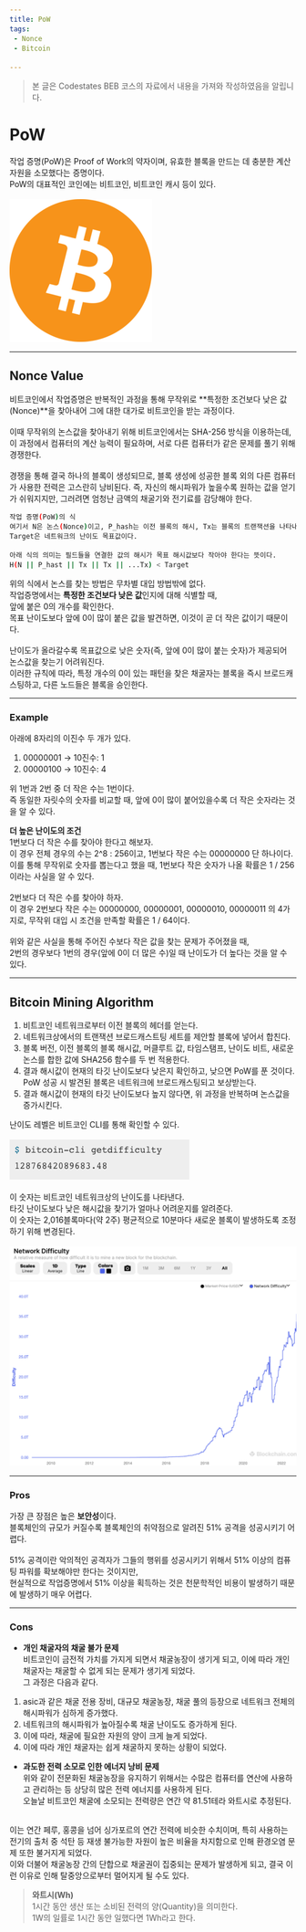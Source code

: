 ```yaml
---
title: PoW
tags: 
 - Nonce
 - Bitcoin

---
```


> 본 글은 Codestates BEB 코스의 자료에서 내용을 가져와 작성하였음을 알립니다.  

# PoW
작업 증명(PoW)은 Proof of Work의 약자이며, 유효한 블록을 만드는 데 충분한 계산 자원을 소모했다는 증명이다.  
PoW의 대표적인 코인에는 비트코인, 비트코인 캐시 등이 있다.  
<br>
![bitcoin-thumbnail](../../assets/img/bitcoin-thumbnail.png)  

---

## Nonce Value
비트코인에서 작업증명은 반복적인 과정을 통해 무작위로 **특정한 조건보다 낮은 값(Nonce)**을 찾아내어 그에 대한 대가로 비트코인을 받는 과정이다.  
<br>
이때 무작위의 논스값을 찾아내기 위해 비트코인에서는 SHA-256 방식을 이용하는데,  
이 과정에서 컴퓨터의 계산 능력이 필요하며, 서로 다른 컴퓨터가 같은 문제를 풀기 위해 경쟁한다.  
<br>
경쟁을 통해 결국 하나의 블록이 생성되므로, 블록 생성에 성공한 블록 외의 다른 컴퓨터가 사용한 전력은 고스란히 낭비된다. 
즉, 자신의 해시파워가 높을수록 원하는 값을 얻기가 쉬워지지만, 그러려면 엄청난 금액의 채굴기와 전기료를 감당해야 한다.  

```bash
작업 증명(PoW)의 식
여기서 N은 논스(Nonce)이고, P_hash는 이전 블록의 해시, Tx는 블록의 트랜잭션을 나타내며, 
Target은 네트워크의 난이도 목표값이다.

아래 식의 의미는 필드들을 연결한 값의 해시가 목표 해시값보다 작아야 한다는 뜻이다.
H(N || P_hast || Tx || Tx || ...Tx) < Target
```

위의 식에서 논스를 찾는 방법은 무차별 대입 방법밖에 없다.  
작업증명에서는 **특정한 조건보다 낮은 값**인지에 대해 식별할 때,  
앞에 붙은 0의 개수를 확인한다.  
목표 난이도보다 앞에 0이 많이 붙은 값을 발견하면, 이것이 곧 더 작은 값이기 때문이다.  
<br>
난이도가 올라갈수록 목표값으로 낮은 숫자(즉, 앞에 0이 많이 붙는 숫자)가 제공되어 논스값을 찾는기 어려워진다.  
이러한 규칙에 따라, 특정 개수의 0이 있는 패턴을 찾은 채굴자는 블록을 즉시 브로드캐스팅하고, 다른 노드들은 블록을 승인한다.  

---

### Example
아래에 8자리의 이진수 두 개가 있다.

1. 00000001 → 10진수: 1  
2. 00000100 → 10진수: 4  

위 1번과 2번 중 더 작은 수는 1번이다.  
즉 동일한 자릿수의 숫자를 비교할 때, 앞에 0이 많이 붙어있을수록 더 작은 숫자라는 것을 알 수 있다.  

**더 높은 난이도의 조건**  
1번보다 더 작은 수를 찾아야 한다고 해보자.  
이 경우 전체 경우의 수는 2^8 : 256이고, 1번보다 작은 수는 00000000 단 하나이다.  
이를 통해 무작위로 숫자를 뽑는다고 했을 때, 1번보다 작은 숫자가 나올 확률은 1 / 256이라는 사실을 알 수 있다.  
<br>
2번보다 더 작은 수를 찾아야 하자.  
이 경우 2번보다 작은 수는 00000000, 00000001, 00000010, 00000011 의 4가지로, 무작위 대입 시 조건을 만족할 확률은 1 / 64이다.  
<br>
위와 같은 사실을 통해 주어진 수보다 작은 값을 찾는 문제가 주어졌을 때,  
2번의 경우보다 1번의 경우(앞에 0이 더 많은 수)일 때 난이도가 더 높다는 것을 알 수 있다.

---

## Bitcoin Mining Algorithm
1. 비트코인 네트워크로부터 이전 블록의 헤더를 얻는다.  
2. 네트워크상에서의 트랜잭션 브로드캐스트팅 세트를 제안할 블록에 넣어서 합친다.
3. 블록 버전, 이전 블록의 블록 해시값, 머클루트 값, 타임스탬프, 난이도 비트, 새로운 논스를 합한 값에 SHA256 함수를 두 번 적용한다.  
4. 결과 해시값이 현재의 타깃 난이도보다 낮은지 확인하고, 낮으면 PoW를 푼 것이다.  
PoW 성공 시 발견된 블록은 네트워크에 브로드캐스팅되고 보상받는다.  
5. 결과 해시값이 현재의 타깃 난이도보다 높지 않다면, 위 과정을 반복하며 논스값을 증가시킨다.  

난이도 레벨은 비트코인 CLI를 통해 확인할 수 있다.  
<br>
![getdifficulty](../../assets/img/getdifficulty.png)  
<br>
이 숫자는 비트코인 네트워크상의 난이도를 나타낸다.  
타깃 난이도보다 낮은 해시값을 찾기가 얼마나 어려운지를 알려준다.  
이 숫자는 2,016블록마다(약 2주) 평균적으로 10분마다 새로운 블록이 발생하도록 조정하기 위해 변경된다.  
<br>
![bitcoin-network-difficulty-graph](../../assets/img/bitcoin-network-difficulty-graph.png)  

---

### Pros
가장 큰 장점은 높은 **보안성**이다.  
블록체인의 규모가 커질수록 블록체인의 취약점으로 알려진 51% 공격을 성공시키기 어렵다.  
<br>
51% 공격이란 악의적인 공격자가 그들의 행위를 성공시키기 위해서 51% 이상의 컴퓨팅 파워를 확보해야만 한다는 것이지만,  
현실적으로 작업증명에서 51% 이상을 획득하는 것은 천문학적인 비용이 발생하기 때문에 발생하기 매우 어렵다.

---

### Cons
- **개인 채굴자의 채굴 불가 문제**  
비트코인이 금전적 가치를 가지게 되면서 채굴농장이 생기게 되고, 이에 따라 개인 채굴자는 채굴할 수 없게 되는 문제가 생기게 되었다.  
그 과정은 다음과 같다.  
1. asic과 같은 채굴 전용 장비, 대규모 채굴농장, 채굴 풀의 등장으로 네트워크 전체의 해시파워가 심하게 증가했다.  
2. 네트워크의 해시파워가 높아질수록 채굴 난이도도 증가하게 된다.  
3. 이에 따라, 채굴에 필요한 자원의 양이 크게 늘게 되었다.  
4. 이에 따라 개인 채굴자는 쉽게 채굴하지 못하는 상황이 되었다.  

- **과도한 전력 소모로 인한 에너지 낭비 문제**  
위와 같이 전문화된 채굴농장을 유지하기 위해서는 수많은 컴퓨터를 연산에 사용하고 관리하는 등 상당히 많은 전력 에너지를 사용하게 된다.  
오늘날 비트코인 채굴에 소모되는 전력량은 연간 약 81.51테라 와트시로 추정된다.  
<br>
이는 연간 페루, 홍콩을 넘어 싱가포르의 연간 전력에 비슷한 수치이며, 
특히 사용하는 전기의 출처 중 석탄 등 재생 불가능한 자원이 높은 비율을 차지함으로 인해 환경오염 문제 또한 불거지게 되었다.  
<br>
이와 더불어 채굴농장 간의 단합으로 채굴권이 집중되는 문제가 발생하게 되고,  
결국 이런 이유로 인해 탈중앙으로부터 멀어지게 될 수도 있다.  

> **와트시(Wh)**  
> 1시간 동안 생산 또는 소비된 전력의 양(Quantity)을 의미한다.  
> 1W의 일률로 1시간 동안 일했다면 1Wh라고 한다.  
